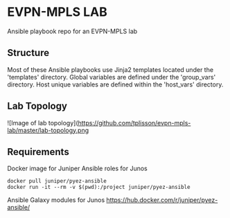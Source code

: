 # EVPN-MPLS LAB
Ansible playbook repo for an EVPN-MPLS lab

## Structure
Most of these Ansible playbooks use Jinja2 templates located under the 'templates' directory.
Global variables are defined under the 'group_vars' directory.
Host unique variables are defined within the 'host_vars' directory.


## Lab Topology
![Image of lab topology](https://github.com/tplisson/evpn-mpls-lab/master/lab-topology.png

## Requirements
Docker image for Juniper Ansible roles for Junos
```
docker pull juniper/pyez-ansible
docker run -it --rm -v $(pwd):/project juniper/pyez-ansible
```
Ansible Galaxy modules for Junos 
https://hub.docker.com/r/juniper/pyez-ansible/